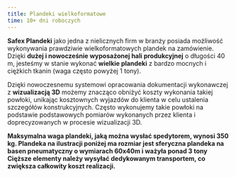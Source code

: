 ```yaml
---
title: Plandeki wielkoformatowe
time: 10+ dni roboczych
---
```


**Safex Plandeki** jako jedna z nielicznych firm w branży posiada możliwość
wykonywania prawdziwie wielkoformatowych plandek na zamówienie. Dzięki **dużej i
nowocześnie wyposażonej hali produkcyjnej** o długości 40 m, jesteśmy w stanie
wykonać **wielkie plandeki** z bardzo mocnych i ciężkich tkanin (waga często
powyżej 1 tony).

Dzięki nowoczesnemu systemowi opracowania dokumentacji wykonawczej z
**wizualizacją 3D** możemy znacząco obniżyć koszty wykonania takiej powłoki,
unikając kosztownych wyjazdów do klienta w celu ustalenia szczegółów
konstrukcyjnych. Często wykonujemy takie powłoki na podstawie podstawowych
pomiarów wykonanych przez klienta i doprecyzowanych w procesie wizualizacji 3D.

**Maksymalna waga plandeki, jaką można wysłać spedytorem, wynosi 350 kg.
Plandeka na ilustracji poniżej ma rozmiar jest sferyczna plandeka na basen
pneumatyczny o wymiarach 60x40m i ważyła ponad 3 tony Cięższe elementy należy
wysyłać dedykowanym transportem, co zwiększa całkowity koszt realizacji.**
